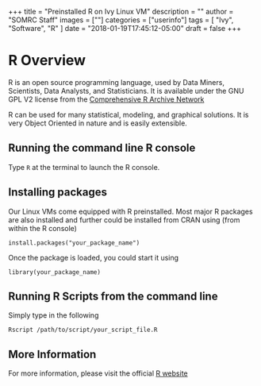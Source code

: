 +++
title = "Preinstalled R on Ivy Linux VM"
description = ""
author = "SOMRC Staff"
images = [""]
categories = ["userinfo"]
tags = [
    "Ivy", 
    "Software",
    "R"
]
date = "2018-01-19T17:45:12-05:00"
draft = false
+++

# R Overview

R is an open source programming language, used by Data Miners, Scientists, Data Analysts, 
and Statisticians. It is available under the GNU GPL V2 license from the [Comprehensive R 
Archive Network](https://www.r-project.org/)

R can be used for many statistical, modeling, and graphical solutions. It is very Object Oriented in nature and is 
easily extensible. 

## Running the command line R console

Type ```R``` at the terminal to launch the R console. 

## Installing packages

Our Linux VMs come equipped with R preinstalled. Most major R packages are also installed
and further could be installed from CRAN using (from within the R console)

	
	install.packages("your_package_name")
	

Once the package is loaded, you could start it using

	
	library(your_package_name)
	

## Running R Scripts from the command line 

Simply type in the following 

	
	Rscript /path/to/script/your_script_file.R
	
## More Information

For more information, please visit the official [R website](https://www.r-project.org/)

